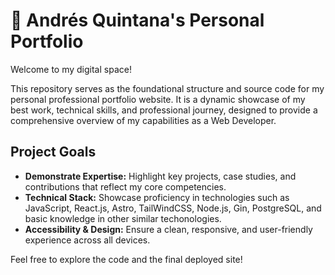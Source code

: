 # 🌟 Andrés Quintana's Personal Portfolio

Welcome to my digital space!

This repository serves as the foundational structure and source code for my personal professional portfolio website. It is a dynamic showcase of my best work, technical skills, and professional journey, designed to provide a comprehensive overview of my capabilities as a Web Developer.

## Project Goals

* **Demonstrate Expertise:** Highlight key projects, case studies, and contributions that reflect my core competencies.
* **Technical Stack:** Showcase proficiency in technologies such as JavaScript, React.js, Astro, TailWindCSS, Node.js, Gin, PostgreSQL, and basic knowledge in other similar techonologies.
* **Accessibility & Design:** Ensure a clean, responsive, and user-friendly experience across all devices.

Feel free to explore the code and the final deployed site!
